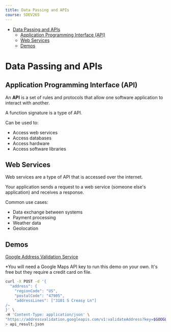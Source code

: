 ```yaml
---
title: Data Passing and APIs
course: SDEV265
---
```


- [Data Passing and APIs](#data-passing-and-apis)
  - [Application Programming Interface (API)](#application-programming-interface-api)
  - [Web Services](#web-services)
  - [Demos](#demos)

# Data Passing and APIs

## Application Programming Interface (API)

An **API** is a set of rules and protocols that allow one software application to interact with another.

A function signature is a type of API.

Can be used to:

- Access web services
- Access databases
- Access hardware
- Access software libraries

## Web Services

Web services are a type of API that is accessed over the internet.

Your application sends a request to a web service (someone else's application) and receives a response.

Common use cases:

- Data exchange between systems
- Payment processing
- Weather data
- Geolocation

## Demos

[Google Address Validation Service](https://developers.google.com/maps/documentation/address-validation/requests-validate-address)

\*You will need a Google Maps API key to run this demo on your own. It's free but they require a credit card on file.

```bash
curl -X POST -d '{
  "address": {
    "regionCode": "US",
    "postalCode": "47905",
    "addressLines": ["3101 S Creasy Ln"]
/~
}' \
-H 'Content-Type: application/json' \
"https://addressvalidation.googleapis.com/v1:validateAddress?key=$GOOGLE_MAPS_API_KEY" \
> api_result.json
```
